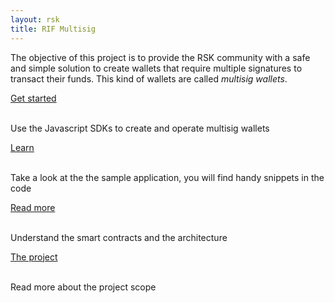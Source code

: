 ```yaml
---
layout: rsk
title: RIF Multisig
---
```


The objective of this project is to provide the RSK community with a safe and simple solution to create wallets that require multiple signatures to transact their funds. This kind of wallets are called _multisig wallets_.


<div class="container the-stack">
  <div class="row rif_blue_text">
    <div class="col">
      <div class="rns-index-box">
        <a href="sdk">Get started</a>
        <br />
        <br />
        <p>Use the Javascript SDKs to create and operate multisig wallets</p>
      </div>
    </div>
    <div class="col">
      <div class="rns-index-box">
        <a href="sample-app">Learn</a>
        <br />
        <br />
        <p>Take a look at the the sample application, you will find handy snippets in the code</p>
      </div>
    </div>
  </div>
  <div class="row rif_blue_text">
    <div class="col">
      <div class="rns-index-box">
        <a href="architecture">Read more</a>
        <br />
        <br />
        <p>Understand the smart contracts and the architecture</p>
      </div>
    </div>
    <div class="col">
      <div class="rns-index-box">
        <a href="project">The project</a>
        <br />
        <br />
        <p>Read more about the project scope</p>
      </div>
    </div>
  </div>
</div>
